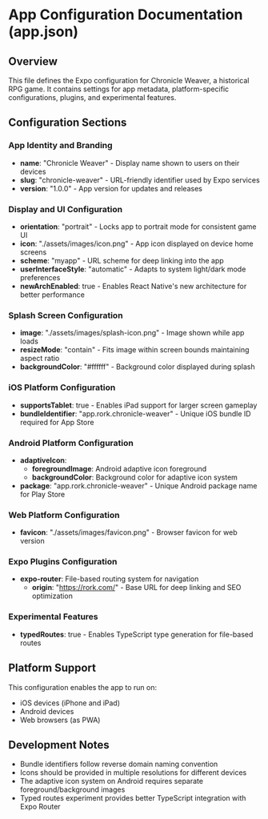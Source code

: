 # App Configuration Documentation (app.json)

## Overview
This file defines the Expo configuration for Chronicle Weaver, a historical RPG game. It contains settings for app metadata, platform-specific configurations, plugins, and experimental features.

## Configuration Sections

### App Identity and Branding
- **name**: "Chronicle Weaver" - Display name shown to users on their devices
- **slug**: "chronicle-weaver" - URL-friendly identifier used by Expo services
- **version**: "1.0.0" - App version for updates and releases

### Display and UI Configuration
- **orientation**: "portrait" - Locks app to portrait mode for consistent game UI
- **icon**: "./assets/images/icon.png" - App icon displayed on device home screens
- **scheme**: "myapp" - URL scheme for deep linking into the app
- **userInterfaceStyle**: "automatic" - Adapts to system light/dark mode preferences
- **newArchEnabled**: true - Enables React Native's new architecture for better performance

### Splash Screen Configuration
- **image**: "./assets/images/splash-icon.png" - Image shown while app loads
- **resizeMode**: "contain" - Fits image within screen bounds maintaining aspect ratio
- **backgroundColor**: "#ffffff" - Background color displayed during splash

### iOS Platform Configuration
- **supportsTablet**: true - Enables iPad support for larger screen gameplay
- **bundleIdentifier**: "app.rork.chronicle-weaver" - Unique iOS bundle ID required for App Store

### Android Platform Configuration
- **adaptiveIcon**: 
  - **foregroundImage**: Android adaptive icon foreground
  - **backgroundColor**: Background color for adaptive icon system
- **package**: "app.rork.chronicle-weaver" - Unique Android package name for Play Store

### Web Platform Configuration
- **favicon**: "./assets/images/favicon.png" - Browser favicon for web version

### Expo Plugins Configuration
- **expo-router**: File-based routing system for navigation
  - **origin**: "https://rork.com/" - Base URL for deep linking and SEO optimization

### Experimental Features
- **typedRoutes**: true - Enables TypeScript type generation for file-based routes

## Platform Support
This configuration enables the app to run on:
- iOS devices (iPhone and iPad)
- Android devices
- Web browsers (as PWA)

## Development Notes
- Bundle identifiers follow reverse domain naming convention
- Icons should be provided in multiple resolutions for different devices
- The adaptive icon system on Android requires separate foreground/background images
- Typed routes experiment provides better TypeScript integration with Expo Router
